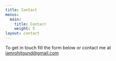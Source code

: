 ```yaml
---
title: Contact
menus:
  main:
    title: Contact
    weight: 5
layout: contact
---
```


To get in touch fill the form below or contact me at iamrohitgund@gmail.com
